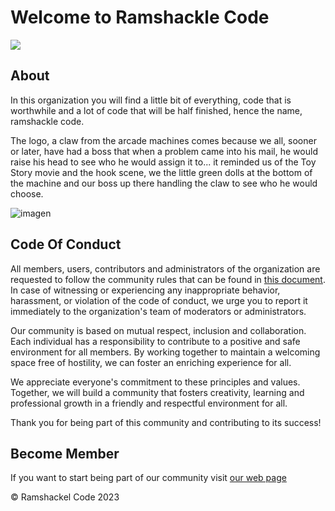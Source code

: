 # Welcome to Ramshackle Code
![](https://github.com/ramshackle-code/.github/assets/77550577/ba05bbdf-431c-40e9-a453-929e2c709bb5)

## About

In this organization you will find a little bit of everything, code that is worthwhile and a lot of code that will be half finished, hence the name, ramshackle code.

The logo, a claw from the arcade machines comes because we all, sooner or later, have had a boss that when a problem came into his mail, he would raise his head to see who he would assign it to... it reminded us of the Toy Story movie and the hook scene, we the little green dolls at the bottom of the machine and our boss up there handling the claw to see who he would choose.

![imagen](https://github.com/ramshackle-code/.github/assets/49678134/0e996273-0acb-43b0-8315-df24b02af7c7)

## Code Of Conduct

All members, users, contributors and administrators of the organization are requested to follow the community rules that can be found in [this document](https://github.com/ramshackle-code/.github/blob/main/CODE_OF_CONDUCT.md). In case of witnessing or experiencing any inappropriate behavior, harassment, or violation of the code of conduct, we urge you to report it immediately to the organization's team of moderators or administrators.

Our community is based on mutual respect, inclusion and collaboration. Each individual has a responsibility to contribute to a positive and safe environment for all members. By working together to maintain a welcoming space free of hostility, we can foster an enriching experience for all.

We appreciate everyone's commitment to these principles and values. Together, we will build a community that fosters creativity, learning and professional growth in a friendly and respectful environment for all.

Thank you for being part of this community and contributing to its success!

## Become Member

If you want to start being part of our community visit [our web page](https://ramshackle-code.piscinadeentropia.es)

© Ramshackel Code 2023
